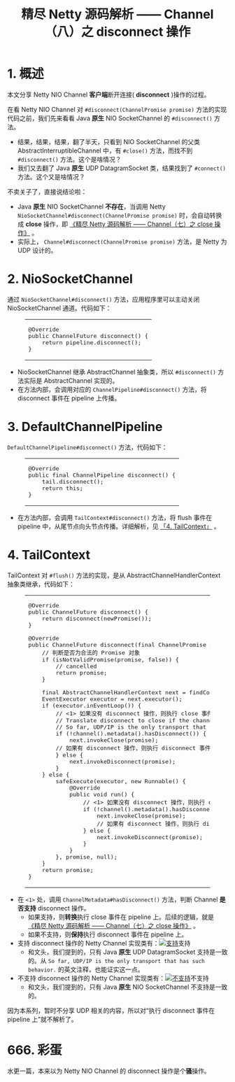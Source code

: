 <div class="article-inner">


<header class="article-header">


<h1 class="article-title" itemprop="name">
精尽 Netty 源码解析 —— Channel（八）之 disconnect 操作
</h1>


</header>

<div class="article-entry" itemprop="articleBody">

<!-- Table of Contents -->

<h1 id="1-概述"><a href="#1-概述" class="headerlink" title="1. 概述"></a>1. 概述</h1><p>本文分享 Netty NIO Channel <strong>客户端</strong>断开连接( <strong>disconnect</strong> )操作的过程。</p>
<p>在看 Netty NIO Channel 对 <code>#disconnect(ChannelPromise promise)</code> 方法的实现代码之前，我们先来看看 Java <strong>原生</strong> NIO SocketChannel 的 <code>#disconnect()</code> 方法。</p>
<ul>
<li>结果，结果，结果，翻了半天，只看到 NIO SocketChannel 的父类 AbstractInterruptibleChannel 中，有 <code>#close()</code> 方法，而找不到 <code>#disconnect()</code> 方法。这个是啥情况？</li>
<li>我们又去翻了 Java <strong>原生</strong> UDP DatagramSocket 类，结果找到了 <code>#connect()</code> 方法。这个又是啥情况？</li>
</ul>
<p>不卖关子了，直接说结论啦：</p>
<ul>
<li>Java <strong>原生</strong> NIO SocketChannel <strong>不存在</strong>，当调用 Netty <code>NioSocketChannel#disconnect(ChannelPromise promise)</code> 时，会自动转换成 <strong>close</strong> 操作，即 <a href="http://svip.iocoder.cn/Netty/Channel-7-close/">《精尽 Netty 源码解析 —— Channel（七）之 close 操作》</a> 。</li>
<li>实际上， <code>Channel#disconnect(ChannelPromise promise)</code> 方法，是 Netty 为 UDP 设计的。</li>
</ul>
<h1 id="2-NioSocketChannel"><a href="#2-NioSocketChannel" class="headerlink" title="2. NioSocketChannel"></a>2. NioSocketChannel</h1><p>通过 <code>NioSocketChannel#disconnect()</code> 方法，应用程序里可以主动关闭 NioSocketChannel 通道。代码如下：</p>
<figure class="highlight java"><table><tbody><tr><td class="code"><pre><span class="line"><span class="meta">@Override</span></span><br><span class="line"><span class="function"><span class="keyword">public</span> ChannelFuture <span class="title">disconnect</span><span class="params">()</span> </span>{</span><br><span class="line">    <span class="keyword">return</span> pipeline.disconnect();</span><br><span class="line">}</span><br></pre></td></tr></tbody></table></figure>
<ul>
<li>NioSocketChannel 继承 AbstractChannel 抽象类，所以 <code>#disconnect()</code> 方法实际是 AbstractChannel 实现的。</li>
<li>在方法内部，会调用对应的 <code>ChannelPipeline#disconnect()</code> 方法，将 disconnect 事件在 pipeline 上传播。</li>
</ul>
<h1 id="3-DefaultChannelPipeline"><a href="#3-DefaultChannelPipeline" class="headerlink" title="3. DefaultChannelPipeline"></a>3. DefaultChannelPipeline</h1><p><code>DefaultChannelPipeline#disconnect()</code> 方法，代码如下：</p>
<figure class="highlight java"><table><tbody><tr><td class="code"><pre><span class="line"><span class="meta">@Override</span></span><br><span class="line"><span class="function"><span class="keyword">public</span> <span class="keyword">final</span> ChannelPipeline <span class="title">disconnect</span><span class="params">()</span> </span>{</span><br><span class="line">    tail.disconnect();</span><br><span class="line">    <span class="keyword">return</span> <span class="keyword">this</span>;</span><br><span class="line">}</span><br></pre></td></tr></tbody></table></figure>
<ul>
<li>在方法内部，会调用 <code>TailContext#disconnect()</code> 方法，将 flush 事件在 pipeline 中，从尾节点向头节点传播。详细解析，见 <a href="#">「4. TailContext」</a> 。</li>
</ul>
<h1 id="4-TailContext"><a href="#4-TailContext" class="headerlink" title="4. TailContext"></a>4. TailContext</h1><p>TailContext 对 <code>#flush()</code> 方法的实现，是从 AbstractChannelHandlerContext 抽象类继承，代码如下：</p>
<figure class="highlight java"><table><tbody><tr><td class="code"><pre><span class="line"><span class="meta">@Override</span></span><br><span class="line"><span class="function"><span class="keyword">public</span> ChannelFuture <span class="title">disconnect</span><span class="params">()</span> </span>{</span><br><span class="line">    <span class="keyword">return</span> disconnect(newPromise());</span><br><span class="line">}</span><br><span class="line"></span><br><span class="line"><span class="meta">@Override</span></span><br><span class="line"><span class="function"><span class="keyword">public</span> ChannelFuture <span class="title">disconnect</span><span class="params">(<span class="keyword">final</span> ChannelPromise promise)</span> </span>{</span><br><span class="line">    <span class="comment">// 判断是否为合法的 Promise 对象</span></span><br><span class="line">    <span class="keyword">if</span> (isNotValidPromise(promise, <span class="keyword">false</span>)) {</span><br><span class="line">        <span class="comment">// cancelled</span></span><br><span class="line">        <span class="keyword">return</span> promise;</span><br><span class="line">    }</span><br><span class="line"></span><br><span class="line">    <span class="keyword">final</span> AbstractChannelHandlerContext next = findContextOutbound();</span><br><span class="line">    EventExecutor executor = next.executor();</span><br><span class="line">    <span class="keyword">if</span> (executor.inEventLoop()) {</span><br><span class="line">        <span class="comment">// &lt;1&gt; 如果没有 disconnect 操作，则执行 close 事件在 pipeline 上</span></span><br><span class="line">        <span class="comment">// Translate disconnect to close if the channel has no notion of disconnect-reconnect.</span></span><br><span class="line">        <span class="comment">// So far, UDP/IP is the only transport that has such behavior.</span></span><br><span class="line">        <span class="keyword">if</span> (!channel().metadata().hasDisconnect()) {</span><br><span class="line">            next.invokeClose(promise);</span><br><span class="line">        <span class="comment">// 如果有 disconnect 操作，则执行 disconnect 事件在 pipeline 上</span></span><br><span class="line">        } <span class="keyword">else</span> {</span><br><span class="line">            next.invokeDisconnect(promise);</span><br><span class="line">        }</span><br><span class="line">    } <span class="keyword">else</span> {</span><br><span class="line">        safeExecute(executor, <span class="keyword">new</span> Runnable() {</span><br><span class="line">            <span class="meta">@Override</span></span><br><span class="line">            <span class="function"><span class="keyword">public</span> <span class="keyword">void</span> <span class="title">run</span><span class="params">()</span> </span>{</span><br><span class="line">                <span class="comment">// &lt;1&gt; 如果没有 disconnect 操作，则执行 close 事件在 pipeline 上</span></span><br><span class="line">                <span class="keyword">if</span> (!channel().metadata().hasDisconnect()) {</span><br><span class="line">                    next.invokeClose(promise);</span><br><span class="line">                    <span class="comment">// 如果有 disconnect 操作，则执行 disconnect 事件在 pipeline 上</span></span><br><span class="line">                } <span class="keyword">else</span> {</span><br><span class="line">                    next.invokeDisconnect(promise);</span><br><span class="line">                }</span><br><span class="line">            }</span><br><span class="line">        }, promise, <span class="keyword">null</span>);</span><br><span class="line">    }</span><br><span class="line">    <span class="keyword">return</span> promise;</span><br><span class="line">}</span><br></pre></td></tr></tbody></table></figure>
<ul>
<li>在 <code>&lt;1&gt;</code> 处，调用 <code>ChannelMetadata#hasDisconnect()</code> 方法，判断 Channel <strong>是否支持</strong> disconnect 操作。<ul>
<li>如果支持，则<strong>转换</strong>执行 close 事件在 pipeline 上。后续的逻辑，就是 <a href="http://svip.iocoder.cn/Netty/Channel-7-close/">《精尽 Netty 源码解析 —— Channel（七）之 close 操作》</a> 。</li>
<li>如果不支持，则<strong>保持</strong>执行 disconnect 事件在 pipeline 上。 </li>
</ul>
</li>
<li>支持 disconnect 操作的 Netty Channel 实现类有：<a href="http://static2.iocoder.cn/images/Netty/2018_07_22/01.png" title="支持" class="fancybox" rel="article0"><img src="http://static2.iocoder.cn/images/Netty/2018_07_22/01.png" alt="支持"></a><span class="caption">支持</span><ul>
<li>和文头，我们提到的，只有 Java <strong>原生</strong> UDP DatagramSocket 支持是一致的。从 <code>So far, UDP/IP is the only transport that has such behavior.</code> 的英文注释，也能证实这一点。</li>
</ul>
</li>
<li>不支持 disconnect 操作的 Netty Channel 实现类有：<a href="http://static2.iocoder.cn/images/Netty/2018_07_22/02.png" title="不支持" class="fancybox" rel="article0"><img src="http://static2.iocoder.cn/images/Netty/2018_07_22/02.png" alt="不支持"></a><span class="caption">不支持</span><ul>
<li>和文头，我们提到的，只有 Java <strong>原生</strong> NIO SocketChannel 不支持是一致的。</li>
</ul>
</li>
</ul>
<p>因为本系列，暂时不分享 UDP 相关的内容，所以对“执行 disconnect 事件在 pipeline 上”就不解析了。</p>
<h1 id="666-彩蛋"><a href="#666-彩蛋" class="headerlink" title="666. 彩蛋"></a>666. 彩蛋</h1><p>水更一篇，本来以为 Netty NIO Channel 的 disconnect 操作是个<strong>骚</strong>操作。</p>


</div>
<!--
<footer class="article-footer">
<a data-url="http://svip.iocoder.cn/Netty/Channel-8-disconnect/" data-id="ck4pl3fp200dtfgcff5rpwfat" class="article-share-link">分享</a>



</footer>
-->
</div>